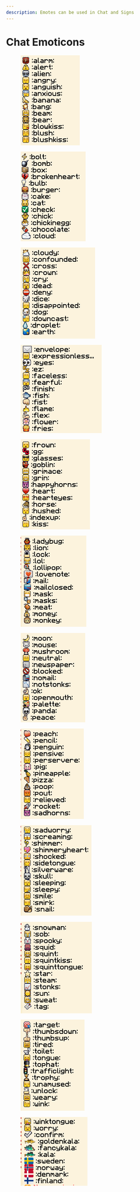 ```yaml
---
description: Emotes can be used in Chat and Signs
---
```


# Chat Emoticons

<div>

<figure><img src="../../.gitbook/assets/image (84).png" alt=""><figcaption></figcaption></figure>

 

<figure><img src="../../.gitbook/assets/image (87).png" alt=""><figcaption></figcaption></figure>

 

<figure><img src="../../.gitbook/assets/image (89).png" alt=""><figcaption></figcaption></figure>

 

<figure><img src="../../.gitbook/assets/image (90).png" alt=""><figcaption></figcaption></figure>

 

<figure><img src="../../.gitbook/assets/image (91).png" alt=""><figcaption></figcaption></figure>

</div>

<div>

<figure><img src="../../.gitbook/assets/image (92).png" alt=""><figcaption></figcaption></figure>

 

<figure><img src="../../.gitbook/assets/image (94).png" alt=""><figcaption></figcaption></figure>

 

<figure><img src="../../.gitbook/assets/image (95).png" alt=""><figcaption></figcaption></figure>

 

<figure><img src="../../.gitbook/assets/image (96).png" alt=""><figcaption></figcaption></figure>

 

<figure><img src="../../.gitbook/assets/image (97).png" alt=""><figcaption></figcaption></figure>

</div>

<div>

<figure><img src="../../.gitbook/assets/image (98).png" alt=""><figcaption></figcaption></figure>

 

<figure><img src="../../.gitbook/assets/image (100).png" alt=""><figcaption></figcaption></figure>

</div>
